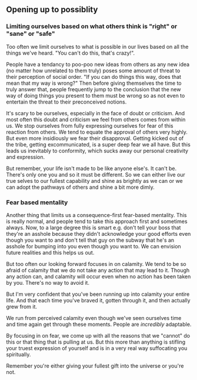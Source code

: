 ## Opening up to possiblity

### Limiting ourselves based on what others think is "right" or "sane" or "safe"
Too often we limit ourselves to what is possible in our lives based on all the things we've heard.  "You can't do this, that's crazy!".

People have a tendancy to poo-poo new ideas from others as any new idea (no matter how unrelated to them truly) poses some amount of threat to their perception of social order.  "If you can do things this way, does that mean that my way is wrong?"  Then before giving themselves the time to truly answer that, people frequently jump to the conclusion that the new way of doing things you present to them must be wrong so as not even to entertain the threat to their preconceived notions. 

It's scary to be ourselves, especially in the face of doubt or criticism. And most often this doubt and criticism we feel from others comes from within us.  We stop ourselves from fully expressing ourselves for fear of this reaction from others. We tend to equate the approval of others very highly. But even more insidiously we fear their disapproval.  Getting kicked out of the tribe, getting excommunicated, is a super deep fear we all have.  But this leads us inevitably to conformity, which sucks away our personal creativity and expression.

But remember, your life isn't made to be like anyone else's.  It can't be.  There's only one you and so it must be different.  So we can either live our true selves to our fullest capability and shine as brightly as we can or we can adopt the pathways of others and shine a bit more dimly. 

### Fear based mentality  
Another thing that limits us a consequence-first fear-based mentality.  This is really normal, and people tend to take this approach first and sometimes always.  Now, to a large degree this is smart e.g. don't tell your boss that they're an asshole because they didn't acknowledge your good efforts even though you want to and don't tell that guy on the subway that he's an asshole for bumping into you even though you want to.  We can envision future realities and this helps us out.  

But too often our looking forward focuses in on calamity.  We tend to be so afraid of calamity that we do not take any action that may lead to it. Though any action can, and calamity will occur even when no action has been taken by you.  There's no way to avoid it.  

But I'm very confident that you've been running up into calamity your entire life.  And that each time you've braved it, gotten through it, and then actually grew from it.  

We run from perceived calamity even though we've seen ourselves time and time again get through these moments.  People are *incredibly* adaptable.

By focusing in on fear, we come up with all the reasons that we "cannot" do this or that thing that is pulling at us.  But this more than anything is stifling your truest expression of yourself and is in a very real way suffocating you spiritually. 

Remember you're either giving your fullest gift into the universe or you're not. 

